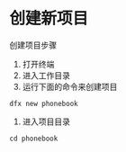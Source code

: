 # 创建新项目

创建项目步骤

1. 打开终端
2. 进入工作目录
3. 运行下面的命令来创建项目

```text
dfx new phonebook
```

1. 进入项目目录

```text
cd phonebook
```

